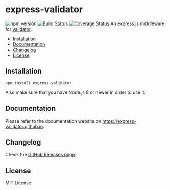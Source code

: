 # express-validator
[![npm version](https://img.shields.io/npm/v/express-validator.svg)](https://www.npmjs.com/package/express-validator)
[![Build Status](https://img.shields.io/travis/express-validator/express-validator.svg)](http://travis-ci.org/express-validator/express-validator)
[![Coverage Status](https://img.shields.io/coveralls/express-validator/express-validator.svg)](https://coveralls.io/github/express-validator/express-validator?branch=master)
An [express.js](https://github.com/visionmedia/express) middleware for
[validator](https://github.com/validatorjs/validator.js).
- [Installation](#installation)
- [Documentation](#documentation)
- [Changelog](#changelog)
- [License](#license)
## Installation
```
npm install express-validator
```
Also make sure that you have Node.js 8 or newer in order to use it.
## Documentation
Please refer to the documentation website on https://express-validator.github.io.
## Changelog
Check the [GitHub Releases page](https://github.com/express-validator/express-validator/releases).
## License
MIT License
